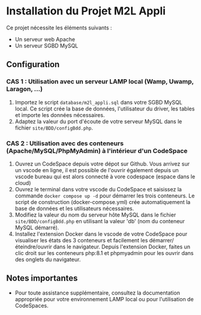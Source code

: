 # Installation du Projet M2L Appli

Ce projet nécessite les éléments suivants :
- Un serveur web Apache
- Un serveur SGBD MySQL

## Configuration

### CAS 1 : Utilisation avec un serveur LAMP local (Wamp, Uwamp, Laragon, ...)

1. Importez le script `database/m2l_appli.sql` dans votre SGBD MySQL local. Ce script crée la base de données, l'utilisateur du driver, les tables et importe les données nécessaires.
2. Adaptez la valeur du port d'écoute de votre serveur MySQL dans le fichier `site/BDD/configBdd.php`.

### CAS 2 : Utilisation avec des conteneurs (Apache/MySQL/PhpMyAdmin) à l'intérieur d'un CodeSpace

1. Ouvrez un CodeSpace depuis votre dépot sur Github. Vous arrivez sur un vscode en ligne, il est possible de l'ouvrir également depuis un vscode bureau qui est alors connecté à vore codespace (espace dans le cloud)
2. Ouvrez le terminal dans votre vscode du CodeSpace et saisissez la commande `docker compose up -d` pour démarrer les trois conteneurs. Le script de construction (docker-compose.yml) crée automatiquement la base de données et les utilisateurs nécessaires.
3. Modifiez la valeur du nom du serveur hôte MySQL dans le fichier `site/BDD/configBdd.php` en utilisant la valeur 'db' (nom du conteneur MySQL démarré).
4. Installez l'extension Docker dans le vscode de votre CodeSpace pour visualiser les états des 3 conteneurs et facilement les démarrer/éteindre/ouvrir dans le navigateur. Depuis l'extension Docker, faites un clic droit sur les conteneurs php:8.1 et phpmyadmin pour les ouvrir dans des onglets du navigateur.

## Notes importantes

- Pour toute assistance supplémentaire, consultez la documentation appropriée pour votre environnement LAMP local ou pour l'utilisation de CodeSpaces.


